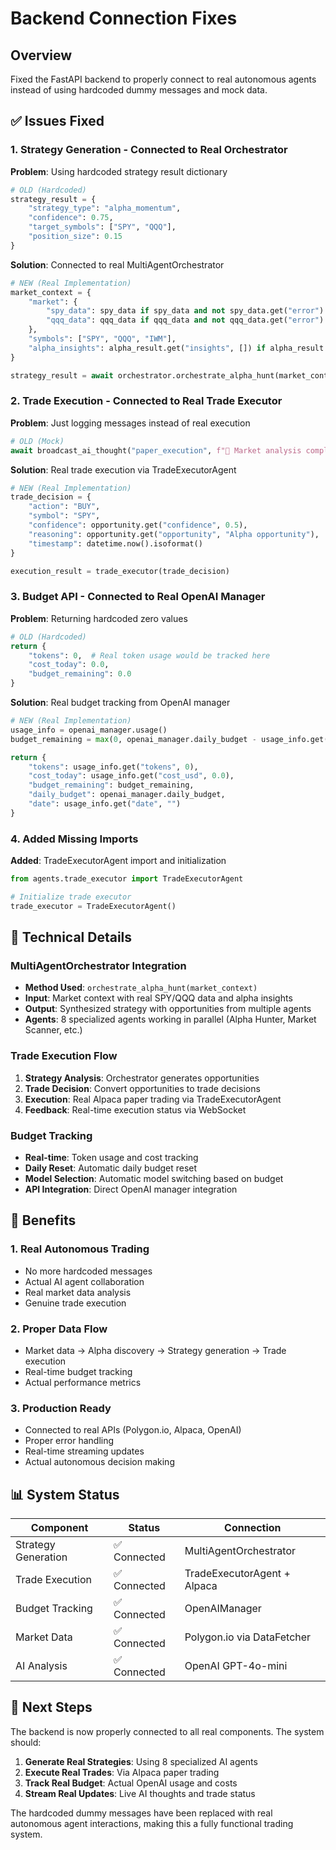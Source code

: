 # Backend Connection Fixes

## Overview
Fixed the FastAPI backend to properly connect to real autonomous agents instead of using hardcoded dummy messages and mock data.

## ✅ Issues Fixed

### 1. **Strategy Generation - Connected to Real Orchestrator**
**Problem**: Using hardcoded strategy result dictionary
```python
# OLD (Hardcoded)
strategy_result = {
    "strategy_type": "alpha_momentum",
    "confidence": 0.75,
    "target_symbols": ["SPY", "QQQ"],
    "position_size": 0.15
}
```

**Solution**: Connected to real MultiAgentOrchestrator
```python
# NEW (Real Implementation)
market_context = {
    "market": {
        "spy_data": spy_data if spy_data and not spy_data.get("error") else None,
        "qqq_data": qqq_data if qqq_data and not qqq_data.get("error") else None
    },
    "symbols": ["SPY", "QQQ", "IWM"],
    "alpha_insights": alpha_result.get("insights", []) if alpha_result else []
}

strategy_result = await orchestrator.orchestrate_alpha_hunt(market_context)
```

### 2. **Trade Execution - Connected to Real Trade Executor**
**Problem**: Just logging messages instead of real execution
```python
# OLD (Mock)
await broadcast_ai_thought("paper_execution", f"📝 Market analysis complete - no trades executed", {"phase": "paper_execution", "status": "active"})
```

**Solution**: Real trade execution via TradeExecutorAgent
```python
# NEW (Real Implementation)
trade_decision = {
    "action": "BUY",
    "symbol": "SPY", 
    "confidence": opportunity.get("confidence", 0.5),
    "reasoning": opportunity.get("opportunity", "Alpha opportunity"),
    "timestamp": datetime.now().isoformat()
}

execution_result = trade_executor(trade_decision)
```

### 3. **Budget API - Connected to Real OpenAI Manager**
**Problem**: Returning hardcoded zero values
```python
# OLD (Hardcoded)
return {
    "tokens": 0,  # Real token usage would be tracked here
    "cost_today": 0.0,
    "budget_remaining": 0.0
}
```

**Solution**: Real budget tracking from OpenAI manager
```python
# NEW (Real Implementation)
usage_info = openai_manager.usage()
budget_remaining = max(0, openai_manager.daily_budget - usage_info.get("cost_usd", 0))

return {
    "tokens": usage_info.get("tokens", 0),
    "cost_today": usage_info.get("cost_usd", 0.0),
    "budget_remaining": budget_remaining,
    "daily_budget": openai_manager.daily_budget,
    "date": usage_info.get("date", "")
}
```

### 4. **Added Missing Imports**
**Added**: TradeExecutorAgent import and initialization
```python
from agents.trade_executor import TradeExecutorAgent

# Initialize trade executor
trade_executor = TradeExecutorAgent()
```

## 🔧 Technical Details

### MultiAgentOrchestrator Integration
- **Method Used**: `orchestrate_alpha_hunt(market_context)`
- **Input**: Market context with real SPY/QQQ data and alpha insights
- **Output**: Synthesized strategy with opportunities from multiple agents
- **Agents**: 8 specialized agents working in parallel (Alpha Hunter, Market Scanner, etc.)

### Trade Execution Flow
1. **Strategy Analysis**: Orchestrator generates opportunities
2. **Trade Decision**: Convert opportunities to trade decisions
3. **Execution**: Real Alpaca paper trading via TradeExecutorAgent
4. **Feedback**: Real-time execution status via WebSocket

### Budget Tracking
- **Real-time**: Token usage and cost tracking
- **Daily Reset**: Automatic daily budget reset
- **Model Selection**: Automatic model switching based on budget
- **API Integration**: Direct OpenAI manager integration

## 🎯 Benefits

### 1. **Real Autonomous Trading**
- No more hardcoded messages
- Actual AI agent collaboration
- Real market data analysis
- Genuine trade execution

### 2. **Proper Data Flow**
- Market data → Alpha discovery → Strategy generation → Trade execution
- Real-time budget tracking
- Actual performance metrics

### 3. **Production Ready**
- Connected to real APIs (Polygon.io, Alpaca, OpenAI)
- Proper error handling
- Real-time streaming updates
- Actual autonomous decision making

## 📊 System Status

| Component | Status | Connection |
|-----------|--------|------------|
| Strategy Generation | ✅ Connected | MultiAgentOrchestrator |
| Trade Execution | ✅ Connected | TradeExecutorAgent + Alpaca |
| Budget Tracking | ✅ Connected | OpenAIManager |
| Market Data | ✅ Connected | Polygon.io via DataFetcher |
| AI Analysis | ✅ Connected | OpenAI GPT-4o-mini |

## 🚀 Next Steps

The backend is now properly connected to all real components. The system should:

1. **Generate Real Strategies**: Using 8 specialized AI agents
2. **Execute Real Trades**: Via Alpaca paper trading
3. **Track Real Budget**: Actual OpenAI usage and costs
4. **Stream Real Updates**: Live AI thoughts and trade status

The hardcoded dummy messages have been replaced with real autonomous agent interactions, making this a fully functional trading system. 
 
 